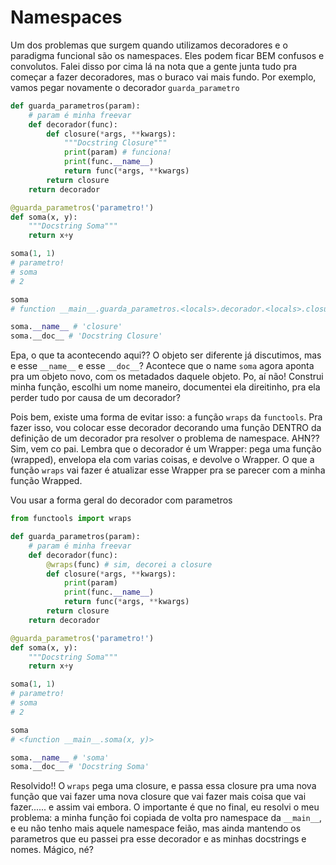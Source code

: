# Namespaces

Um dos problemas que surgem quando utilizamos decoradores e o paradigma funcional são os namespaces. Eles podem ficar BEM confusos e convolutos. Falei disso por cima lá na nota que a gente junta tudo pra começar a fazer decoradores, mas o buraco vai mais fundo. Por exemplo, vamos pegar novamente o decorador `guarda_parametro`

```python
def guarda_parametros(param):
    # param é minha freevar
    def decorador(func):
        def closure(*args, **kwargs):
            """Docstring Closure"""
            print(param) # funciona!
            print(func.__name__)
            return func(*args, **kwargs)
        return closure
    return decorador

@guarda_parametros('parametro!')
def soma(x, y):
    """Docstring Soma"""
    return x+y

soma(1, 1)
# parametro!
# soma
# 2

soma
# function __main__.guarda_parametros.<locals>.decorador.<locals>.closure(*args, **kwargs)>

soma.__name__ # 'closure'
soma.__doc__ # 'Docstring Closure'
```

Epa, o que ta acontecendo aqui?? O objeto ser diferente já discutimos, mas e esse `__name__` e esse `__doc__`? Acontece que o name `soma` agora aponta pra um objeto novo, com os metadados daquele objeto. Po, aí não! Construi minha função, escolhi um nome maneiro, documentei ela direitinho, pra ela perder tudo por causa de um decorador?

Pois bem, existe uma forma de evitar isso: a função `wraps` da `functools`. Pra fazer isso, vou colocar esse decorador decorando uma função DENTRO da definição de um decorador pra resolver o problema de namespace. AHN?? Sim, vem co pai. Lembra que o decorador é um Wrapper: pega uma função (wrapped), envelopa ela com varias coisas, e devolve o Wrapper. O que a função `wraps` vai fazer é atualizar esse Wrapper pra se parecer com a minha função Wrapped.

Vou usar a forma geral do decorador com parametros

```python
from functools import wraps

def guarda_parametros(param):
    # param é minha freevar
    def decorador(func):
        @wraps(func) # sim, decorei a closure
        def closure(*args, **kwargs):
            print(param)
            print(func.__name__)
            return func(*args, **kwargs)
        return closure
    return decorador

@guarda_parametros('parametro!')
def soma(x, y):
    """Docstring Soma"""
    return x+y

soma(1, 1)
# parametro!
# soma
# 2

soma
# <function __main__.soma(x, y)>

soma.__name__ # 'soma'
soma.__doc__ # 'Docstring Soma'
```

Resolvido!! O `wraps` pega uma closure, e passa essa closure pra uma nova função que vai fazer uma nova closure que vai fazer mais coisa que vai fazer...... e assim vai embora. O importante é que no final, eu resolvi o meu problema: a minha função foi copiada de volta pro namespace da `__main__`, e eu não tenho mais aquele namespace feião, mas ainda mantendo os parametros que eu passei pra esse decorador e as minhas docstrings e nomes. Mágico, né?
